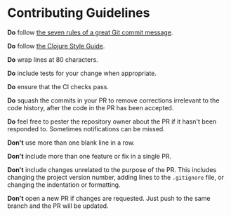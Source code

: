 # Contributing Guidelines

**Do** follow [the seven rules of a great Git commit message][1].

**Do** follow [the Clojure Style Guide][2].

**Do** wrap lines at 80 characters.

**Do** include tests for your change when appropriate.

**Do** ensure that the CI checks pass.

**Do** squash the commits in your PR to remove corrections
irrelevant to the code history, after the code in the PR has been
accepted.

**Do** feel free to pester the repository owner about the PR if it
hasn't been responded to. Sometimes notifications can be missed.

**Don't** use more than one blank line in a row.

**Don't** include more than one feature or fix in a single PR.

**Don't** include changes unrelated to the purpose of the PR. This
includes changing the project version number, adding lines to the
`.gitignore` file, or changing the indentation or formatting.

**Don't** open a new PR if changes are requested. Just push to the
same branch and the PR will be updated.

[1]: https://chris.beams.io/posts/git-commit/#seven-rules
[2]: https://github.com/bbatsov/clojure-style-guide
